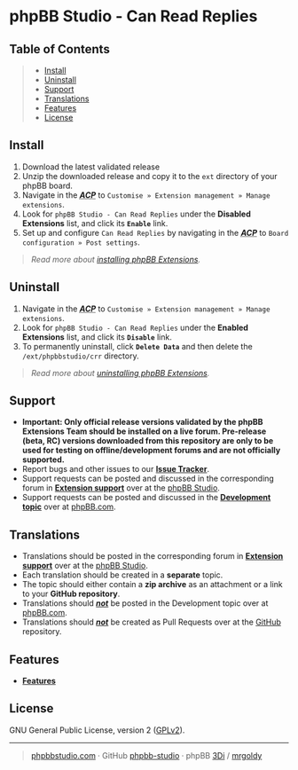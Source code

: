 # phpBB Studio - Can Read Replies

## Table of Contents
> - [Install](#install)
> - [Uninstall](#uninstall)
> - [Support](#support)
> - [Translations](#translations)
> - [Features](#features)
> - [License](#license)

## Install
1. Download the latest validated release
2. Unzip the downloaded release and copy it to the `ext` directory of your phpBB board.
3. Navigate in the ***<abbr title="Administration Control Panel">ACP</abbr>*** to `Customise » Extension management » Manage extensions`.
4. Look for `phpBB Studio - Can Read Replies` under the **Disabled Extensions** list, and click its **`Enable`** link.
5. Set up and configure `Can Read Replies` by navigating in the ***<abbr title="Administration Control Panel">ACP</abbr>*** to `Board configuration » Post settings`.

> *Read more about [installing phpBB Extensions](https://www.phpbb.com/extensions/installing/#installing).*

## Uninstall
1. Navigate in the ***<abbr title="Administration Control Panel">ACP</abbr>*** to `Customise » Extension management » Manage extensions`.
2. Look for `phpBB Studio - Can Read Replies` under the **Enabled Extensions** list, and click its **`Disable`** link.
3. To permanently uninstall, click **`Delete Data`** and then delete the `/ext/phpbbstudio/crr` directory.

> *Read more about [uninstalling phpBB Extensions](https://www.phpbb.com/extensions/installing/#removing).*

## Support
- **Important: Only official release versions validated by the phpBB Extensions Team should be installed on a live forum. Pre-release (beta, RC) versions downloaded from this repository are only to be used for testing on offline/development forums and are not officially supported.**
- Report bugs and other issues to our **[Issue Tracker](https://github.com/phpBB-Studio/CanReadReplies/issues)**.
- Support requests can be posted and discussed in the corresponding forum in **[Extension support](https://phpbbstudio.com/viewforum.php?f=5)** over at the [phpBB Studio](https://www.phpbbstudio.com).
- Support requests can be posted and discussed in the **[Development topic](https://www.phpbb.com/community/viewforum.php?f=456)** over at [phpBB.com](https://www.phpbb.com).

## Translations
- Translations should be posted in the corresponding forum in **[Extension support](https://phpbbstudio.com/viewforum.php?f=5)** over at the [phpBB Studio](https://www.phpbbstudio.com).
- Each translation should be created in a **separate** topic.
- The topic should either contain a **zip archive** as an attachment or a link to your **GitHub repository**.
- Translations should <u>***not***</u> be posted in the Development topic over at [phpBB.com](https://www.phpbb.com).
- Translations should <u>***not***</u> be created as Pull Requests over at the [GitHub](https://github.com/phpBB-Studio/) repository.


## Features
- **[Features](https://github.com/phpBB-Studio/CanReadReplies/docs/FEATURES.md)**

## License
GNU General Public License, version 2 ([GPLv2](../license.txt)).

---
> [phpbbstudio.com](https://www.phpbbstudio.com) · GitHub [phpbb-studio](https://github.com/phpbb-studio/) · phpBB [3Di](https://www.phpbb.com/community/memberlist.php?mode=viewprofile&u=177467) / [mrgoldy](https://www.phpbb.com/community/memberlist.php?mode=viewprofile&u=1114105)
